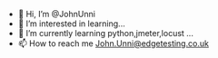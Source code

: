 - 👋 Hi, I’m @JohnUnni
- 👀 I’m interested in learning...
- 🌱 I’m currently learning python,jmeter,locust ...
- 📫 How to reach me John.Unni@edgetesting.co.uk

<!---
JohnUnni/JohnUnni is a ✨ special ✨ repository because its `README.md` (this file) appears on your GitHub profile.
You can click the Preview link to take a look at your changes.
--->
